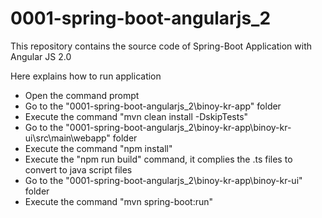 # 0001-spring-boot-angularjs_2

This repository contains the source code of Spring-Boot Application with Angular JS 2.0

Here explains how to run application

<ul>
<li>Open the command prompt</li>
<li>Go to the "0001-spring-boot-angularjs_2\binoy-kr-app" folder</li>
<li>Execute the command "mvn clean install -DskipTests"</li>
<li>Go to the "0001-spring-boot-angularjs_2\binoy-kr-app\binoy-kr-ui\src\main\webapp" folder</li>
<li>Execute the command "npm install"</li>
<li>Execute the "npm run build" command, it complies the .ts files to convert to java script files</li>
<li>Go to the "0001-spring-boot-angularjs_2\binoy-kr-app\binoy-kr-ui" folder</li>
<li>Execute the command "mvn spring-boot:run"</li>
</ul>
